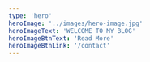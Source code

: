 ```yaml
---
type: 'hero'
heroImage: '../images/hero-image.jpg'
heroImageText: 'WELCOME TO MY BLOG'
heroImageBtnText: 'Read More'
heroImageBtnLink: '/contact'
---
```

